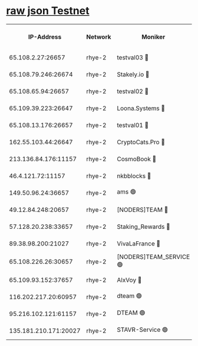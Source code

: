 
[raw json Testnet](https://rpc-check.quickt.stavr.tech/quickt/rpc-quickt-result.json)
=


<table><tr><th>IP-Address</th><th>Network</th><th>Moniker</th><th>Latest Block Height</th><th>Earliest Block Height</th><th>Catching Up</th><th>Tx Index</th><th>Voting Power</th><th>Scan Time</th></tr><tr><td>65.108.2.27:26657</td><td>rhye-2</td><td>testval03 🔴</td><td>806648</td><td>1</td><td>False</td><td>on</td><td>11002050</td><td>2024-02-14T14:04:26.123677401UTC</td></tr><tr><td>65.108.79.246:26674</td><td>rhye-2</td><td>Stakely.io 🔴</td><td>806648</td><td>1</td><td>False</td><td>on</td><td>10010</td><td>2024-02-14T14:04:30.609848054UTC</td></tr><tr><td>65.108.65.94:26657</td><td>rhye-2</td><td>testval02 🔴</td><td>806649</td><td>1</td><td>False</td><td>on</td><td>11002050</td><td>2024-02-14T14:04:33.374208997UTC</td></tr><tr><td>65.109.39.223:26647</td><td>rhye-2</td><td>Loona.Systems 🔴</td><td>806649</td><td>1</td><td>False</td><td>off</td><td>86949</td><td>2024-02-14T14:04:36.331158123UTC</td></tr><tr><td>65.108.13.176:26657</td><td>rhye-2</td><td>testval01 🔴</td><td>806649</td><td>1</td><td>False</td><td>on</td><td>13082010</td><td>2024-02-14T14:04:37.081874007UTC</td></tr><tr><td>162.55.103.44:26647</td><td>rhye-2</td><td>CryptoCats.Pro 🔴</td><td>806656</td><td>1</td><td>False</td><td>off</td><td>9999</td><td>2024-02-14T14:05:09.601837037UTC</td></tr><tr><td>213.136.84.176:11157</td><td>rhye-2</td><td>CosmoBook 🔴</td><td>806654</td><td>65301</td><td>False</td><td>off</td><td>1528057</td><td>2024-02-14T14:05:03.188941551UTC</td></tr><tr><td>46.4.121.72:11157</td><td>rhye-2</td><td>nkbblocks 🔴</td><td>806646</td><td>70101</td><td>False</td><td>off</td><td>81491</td><td>2024-02-14T14:04:18.796100270UTC</td></tr><tr><td>149.50.96.24:36657</td><td>rhye-2</td><td>ams 🟢</td><td>806652</td><td>133501</td><td>False</td><td>on</td><td>0</td><td>2024-02-14T14:04:52.561791341UTC</td></tr><tr><td>49.12.84.248:20657</td><td>rhye-2</td><td>[NODERS]TEAM 🔴</td><td>806652</td><td>146001</td><td>False</td><td>on</td><td>59690</td><td>2024-02-14T14:04:50.038028203UTC</td></tr><tr><td>57.128.20.238:33657</td><td>rhye-2</td><td>Staking_Rewards 🔴</td><td>806649</td><td>149101</td><td>False</td><td>on</td><td>9900</td><td>2024-02-14T14:04:35.964962966UTC</td></tr><tr><td>89.38.98.200:21027</td><td>rhye-2</td><td>VivaLaFrance 🔴</td><td>806647</td><td>220501</td><td>False</td><td>off</td><td>10000</td><td>2024-02-14T14:04:21.274045066UTC</td></tr><tr><td>65.108.226.26:30657</td><td>rhye-2</td><td>[NODERS]TEAM_SERVICE 🟢</td><td>806649</td><td>241501</td><td>False</td><td>on</td><td>0</td><td>2024-02-14T14:04:36.703024313UTC</td></tr><tr><td>65.109.93.152:37657</td><td>rhye-2</td><td>AlxVoy 🔴</td><td>806647</td><td>315173</td><td>False</td><td>on</td><td>143351</td><td>2024-02-14T14:04:23.752694635UTC</td></tr><tr><td>116.202.217.20:60957</td><td>rhye-2</td><td>dteam 🟢</td><td>806649</td><td>421794</td><td>False</td><td>on</td><td>0</td><td>2024-02-14T14:04:33.648378469UTC</td></tr><tr><td>95.216.102.121:61157</td><td>rhye-2</td><td>DTEAM 🟢</td><td>749821</td><td>748801</td><td>False</td><td>on</td><td>0</td><td>2024-02-14T14:04:30.968408765UTC</td></tr><tr><td>135.181.210.171:20027</td><td>rhye-2</td><td>STAVR-Service 🟢</td><td>806651</td><td>805501</td><td>False</td><td>on</td><td>0</td><td>2024-02-14T14:04:47.672881631UTC</td></tr></table>